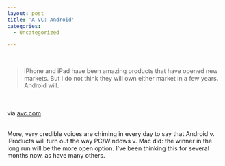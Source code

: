 ```yaml
---
layout: post
title: 'A VC: Android'
categories:
  - Uncategorized

---
```


<div class="posterous_bookmarklet_entry"><br /><blockquote class="posterous_short_quote">iPhone and iPad have been amazing products that have opened new markets. But I do not think they will own either market in a few years. Android will.</blockquote><br /><br /><div class="posterous_quote_citation">via <a href="http://www.avc.com/a_vc/2010/10/android.html">avc.com</a></div><br /><p>More, very credible voices are chiming in every day to say that Android v. iProducts will turn out the way PC/Windows v. Mac did: the winner in the long run will be the more open option. I&#8217;ve been thinking this for several months now, as have many others.</p></div><div class="blogger-post-footer"><img width="1" height="1" src="https://blogger.googleusercontent.com/tracker/8920950033468593796-1194616574834606066?l=openmobile.blogspot.com" alt="" /></div>
